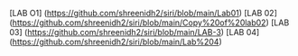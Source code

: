 [LAB O1] (https://github.com/shreenidh2/siri/blob/main/Lab01)
[LAB 02] (https://github.com/shreenidh2/siri/blob/main/Copy%20of%20lab02)
[LAB 03] (https://github.com/shreenidh2/siri/blob/main/LAB-3)
[LAB 04] (https://github.com/shreenidh2/siri/blob/main/Lab%204)






